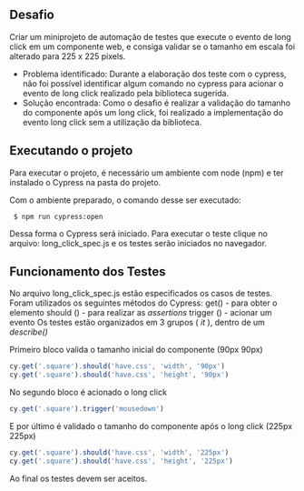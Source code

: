 ## Desafio 

Criar um miniprojeto de automação de testes que execute o evento de long click em um componente web, e consiga validar se o tamanho em escala foi alterado para 225 x 225 pixels.
- Problema identificado: Durante a elaboração dos teste com o cypress, não foi possível identificar algum comando no cypress para acionar o evento  de long click  realizado pela biblioteca sugerida.
- Solução encontrada: Como o desafio é realizar a validação do tamanho do componente após um long click, foi realizado a implementação do evento long click sem a utilização da biblioteca.

## Executando o projeto

Para executar o projeto, é necessário um ambiente com node (npm) e ter instalado o Cypress na pasta do projeto. 

Com o ambiente preparado, o comando desse ser executado:

` $ npm run cypress:open`

Dessa forma o Cypress será iniciado. 
Para executar o teste clique no arquivo: long_click_spec.js  e os testes serão iniciados no navegador.

## Funcionamento dos Testes
No arquivo long_click_spec.js estão especificados os casos de testes. Foram utilizados os seguintes métodos do Cypress:
get()  - para obter o elemento
should () -  para realizar as *assertions*
trigger () - acionar um evento
Os testes estão organizados em 3 grupos ( *it* ), dentro de um *describe()*

Primeiro bloco valida o tamanho inicial do componente (90px 90px)
```javascript
cy.get('.square').should('have.css', 'width', '90px')
cy.get('.square').should('have.css', 'height', '90px')
```
No segundo bloco é acionado o long click 
```javascript
cy.get('.square').trigger('mousedown')
```
E por último é validado o tamanho do componente após o long click (225px 225px)
```javascript
cy.get('.square').should('have.css', 'width', '225px')
cy.get('.square').should('have.css', 'height', '225px')
```
Ao final os testes devem ser aceitos.
